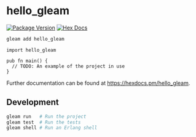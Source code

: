 # hello_gleam

[![Package Version](https://img.shields.io/hexpm/v/hello_gleam)](https://hex.pm/packages/hello_gleam)
[![Hex Docs](https://img.shields.io/badge/hex-docs-ffaff3)](https://hexdocs.pm/hello_gleam/)

```sh
gleam add hello_gleam
```
```gleam
import hello_gleam

pub fn main() {
  // TODO: An example of the project in use
}
```

Further documentation can be found at <https://hexdocs.pm/hello_gleam>.

## Development

```sh
gleam run   # Run the project
gleam test  # Run the tests
gleam shell # Run an Erlang shell
```
